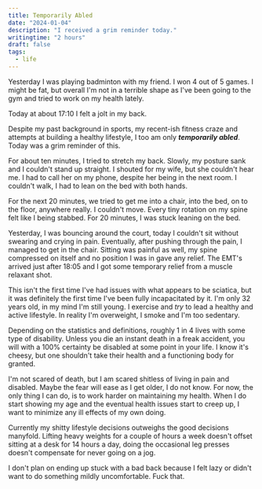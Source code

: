 ```yaml
---
title: Temporarily Abled
date: "2024-01-04"
description: "I received a grim reminder today."
writingtime: "2 hours"
draft: false
tags:
  - life
---
```


Yesterday I was playing badminton with my friend. I won 4 out of 5 games. I might be fat, but overall I'm not in a terrible shape as I've been going to the gym and tried to work on my health lately.

Today at about 17:10 I felt a jolt in my back.

Despite my past background in sports, my recent-ish fitness craze and attempts at building a healthy lifestyle, I too am only ___temporarily abled___. Today was a grim reminder of this.

For about ten minutes, I tried to stretch my back. Slowly, my posture sank and I couldn't stand up straight. I shouted for my wife, but she couldn't hear me. I had to call her on my phone, despite her being in the next room. I couldn't walk, I had to lean on the bed with both hands.

For the next 20 minutes, we tried to get me into a chair, into the bed, on to the floor, anywhere really. I couldn't move. Every tiny rotation on my spine felt like I being stabbed. For 20 minutes, I was stuck leaning on the bed.

Yesterday, I was bouncing around the court, today I couldn't sit without swearing and crying in pain. Eventually, after pushing through the pain, I managed to get in the chair. Sitting was painful as well, my spine compressed on itself and no position I was in gave any relief. The EMT's arrived just after 18:05 and I got some temporary relief from a muscle relaxant shot.

This isn't the first time I've had issues with what appears to be sciatica, but it was definitely the first time I've been fully incapacitated by it. I'm only 32 years old, in my mind I'm still young. I exercise and _try_ to lead a healthy and active lifestyle. In reality I'm overweight, I smoke and I'm too sedentary.

Depending on the statistics and definitions, roughly 1 in 4 lives with some type of disability. Unless you die an instant death in a freak accident, you will with a 100% certainty be disabled at some point in your life. I know it's cheesy, but one shouldn't take their health and a functioning body for granted.

I'm not scared of death, but I am scared shitless of living in pain and disabled. Maybe the fear will ease as I get older, I do not know. For now, the only thing I can do, is to work harder on maintaining my health. When I do start showing my age and the eventual health issues start to creep up, I want to minimize any ill effects of my own doing. 

Currently my shitty lifestyle decisions outweighs the good decisions manyfold. Lifting heavy weights for a couple of hours a week doesn't offset sitting at a desk for 14 hours a day, doing the occasional leg presses doesn't compensate for never going on a jog.

I don't plan on ending up stuck with a bad back because I felt lazy or didn't want to do something mildly uncomfortable. Fuck that.